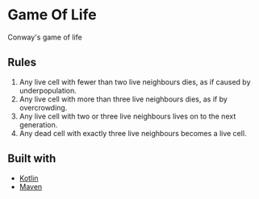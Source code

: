 # Game Of Life   

Conway's game of life 

## Rules
1. Any live cell with fewer than two live neighbours dies, as if caused by underpopulation.
2. Any live cell with more than three live neighbours dies, as if by overcrowding.
3. Any live cell with two or three live neighbours lives on to the next generation.
4. Any dead cell with exactly three live neighbours becomes a live cell.

## Built with 
* [Kotlin](https://kotlinlang.org/)
* [Maven](https://maven.apache.org/)